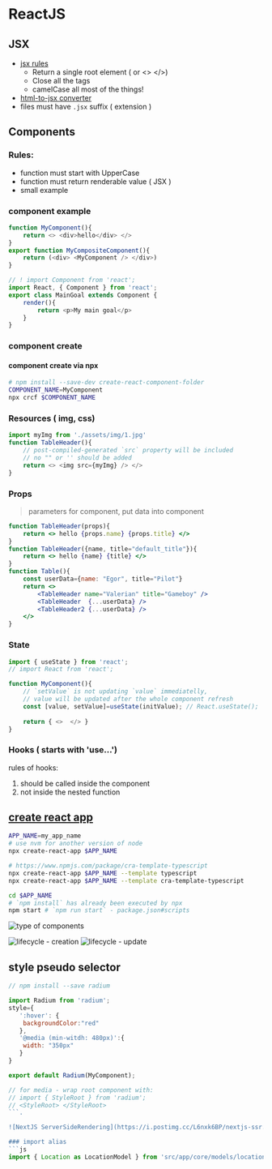 # ReactJS
## JSX
  * [jsx rules](https://react.dev/learn/writing-markup-with-jsx)
    * Return a single root element ( or <> </>)
    * Close all the tags
    * camelCase all most of the things! 
  * [html-to-jsx converter](https://transform.tools/html-to-jsx)
  * files must have `.jsx` suffix ( extension )
## Components
### Rules:
 * function must start with UpperCase
 * function must return renderable value ( JSX )
 * small example
### component example
```js
function MyComponent(){
    return <> <div>hello</div> </>
}
export function MyCompositeComponent(){
    return (<div> <MyComponent /> </div>)
}
```
```js
// ! import Component from 'react';
import React, { Component } from 'react';
export class MainGoal extends Component {
    render(){    
        return <p>My main goal</p>
    }
}
```
### component create 
#### component create via npx
```sh
# npm install --save-dev create-react-component-folder
COMPONENT_NAME=MyComponent
npx crcf $COMPONENT_NAME
```
### Resources ( img, css)
```js
import myImg from './assets/img/1.jpg'
function TableHeader(){
    // post-compiled-generated `src` property will be included 
    // no "" or '' should be added 
    return <> <img src={myImg} /> </>
}
```
### Props
> parameters for component, put data into component
```jsx
function TableHeader(props){
    return <> hello {props.name} {props.title} </>
}
function TableHeader({name, title="default_title"}){
    return <> hello {name} {title} </>
}
function Table(){
    const userData={name: "Egor", title="Pilot"}
    return <>
        <TableHeader name="Valerian" title="Gameboy" />
        <TableHeader  {...userData} />
        <TableHeader2 {...userData} />
    </>
}
```
### State
```javascript
import { useState } from 'react';
// import React from 'react';

function MyComponent(){    
    // `setValue` is not updating `value` immediatelly,
    // value will be updated after the whole component refresh
    const [value, setValue]=useState(initValue); // React.useState();
    
    return { <>  </> }
}
```

### Hooks ( starts with 'use...')
rules of hooks:
1. should be called inside the component
2. not inside the nested function

## [create react app](https://create-react-app.dev/docs/adding-typescript/)
```sh
APP_NAME=my_app_name
# use nvm for another version of node
npx create-react-app $APP_NAME

# https://www.npmjs.com/package/cra-template-typescript
npx create-react-app $APP_NAME --template typescript
npx create-react-app $APP_NAME --template cra-template-typescript

cd $APP_NAME
# `npm install` has already been executed by npx 
npm start # `npm run start` - package.json#scripts
```


![type of components](https://i.postimg.cc/RhWJ08B2/ksnip-20210211-230707.png)

![lifecycle - creation](https://i.postimg.cc/5y6kP6F9/lifecycle-creation-learning-card.png)
![lifecycle - update](https://i.postimg.cc/wxGr1cS1/lifecycle-update-external-learning-card.png)

## style pseudo selector
```js
// npm install --save radium

import Radium from 'radium';
style={
   ':hover': {
   	backgroundColor:"red"
   },
   '@media (min-witdh: 480px)':{
   	width: "350px"
   }
}

export default Radium(MyComponent);

// for media - wrap root component with:
// import { StyleRoot } from 'radium';
// <StyleRoot> </StyleRoot>
```.

![NextJS ServerSideRendering](https://i.postimg.cc/L6nxk6BP/nextjs-ssr.png)

### import alias
```js
import { Location as LocationModel } from 'src/app/core/models/location.model';
```

```sh

```